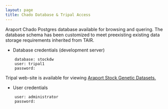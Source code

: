 ```yaml
---
layout: page
title: Chado Database & Tripal Access 
---
```


Araport Chado Postgres database available for browsing and quering. The database schema has been customized to meet preexisting existing data storage requirements inherited from TAIR.

* Database credentials (development server)

```
	database: stockdw
	user: tripal1
	password: 
```

Tripal web-site is available for viewing [Araport Stock Genetic Datasets.](http://araport-dev.jcvi.org/stockdw/)

* User credentials

```
	user: administrator
	password: 
```
	




